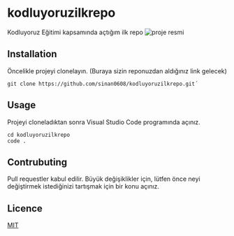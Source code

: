 # kodluyoruzilkrepo
Kodluyoruz Eğitimi kapsamında açtığım ilk repo
![proje resmi](https://github.com/sinan0608/kodluyoruzilkrepo/blob/main/kodluyoruzilkrepo/figures/proje.PNG)

## Installation
Öncelikle projeyi clonelayın. (Buraya sizin reponuzdan aldığınız link gelecek)
```
git clone https://github.com/sinan0608/kodluyoruzilkrepo.git´
```
## Usage
Projeyi cloneladıktan sonra Visual Studio Code programında açınız. 
```
cd kodluyoruzilkrepo
code .
```
## Contrubuting
Pull requestler kabul edilir. Büyük değişiklikler için, lütfen önce neyi değiştirmek istediğinizi tartışmak için bir konu açınız.
## Licence
[MIT](https://github.com/sinan0608/kodluyoruzilkrepo/blob/main/LICENSE)

